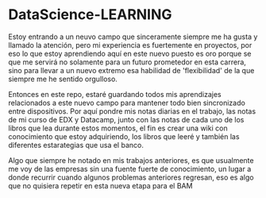 # DataScience-LEARNING
Estoy entrando a un neuvo campo que sinceramente siempre me ha gusta y llamado la atención, pero mi experiencia es fuertemente en proyectos, por eso lo que estoy aprendiendo aquí en este nuevo puesto es oro porque se que me servirá no solamente para un futuro prometedor en esta carrera, sino para llevar a un nuevo extremo esa habilidad de 'flexibilidad' de la que siempre me he sentido orgulloso.

Entonces en este repo, estaré guardando todos mis aprendizajes relacionados a este nuevo campo para mantener todo bien sincronizado entre dispositivos. 
Por aquí pondre mis notas diarias en el trabajo, las notas de mi curso de EDX y Datacamp, junto con las notas de cada uno de los libros que lea durante estos momentos, el fin es crear una wiki con conocimiento que estoy adquiriendo, los libros que leeré y también las diferentes estarategias que usa el banco.

Algo que siempre he notado en mis trabajos anteriores, es que usualmente me voy de las empresas sin una fuente fuerte de conocimiento, un lugar a donde recurrir cuando algunos problemas anteriores regresan, eso es algo que no quisiera repetir en esta nueva etapa para el BAM
